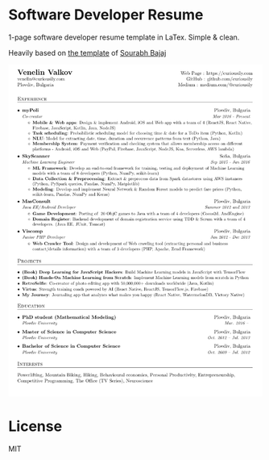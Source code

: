 # Software Developer Resume

1-page software developer resume template in LaTex. Simple & clean.

Heavily based on [the template](https://github.com/sb2nov/resume) of [Sourabh Bajaj](https://sourabhbajaj.com/)

![](assets/cv-preview.png)

# License

MIT

